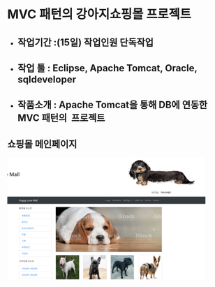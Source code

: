 # MVC 패턴의 강아지쇼핑몰 프로젝트
* ## 작업기간 :(15일) 작업인원	단독작업
* ## 작업 툴 : Eclipse, Apache Tomcat, Oracle, sqldeveloper
* ## 작품소개 : Apache Tomcat을 통해 DB에 연동한 MVC 패턴의  프로젝트
## 쇼핑몰 메인페이지
<img src="/img/puppymall_main.jpg" width="90%" height="90%">
